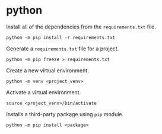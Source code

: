 # python

Install all of the dependencies from the `requirements.txt` file.

```console
python -m pip install -r requirements.txt
```

Generate a `requirements.txt` file for a project.

```console
python -m pip freeze > requirements.txt
```

Create a new virtual environment.

```console
python -m venv <project_venv>
```

Activate a virtual environment.

```console
source <project_venv>/bin/activate
```

Installs a third-party package using `pip` module.

```console
python -m pip install <package>
```
